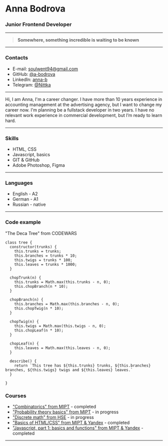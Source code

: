 # Anna Bodrova #

### Junior Frontend Developer ###

-----------------------------------------------------------------------------------

> **Somewhere, something incredible is waiting to be known**
>

-----------------------------------------------------------------------------------

### Contacts ###

+ E-mail: [soulwent94@gmail.com](mailto:soulwent94@gmail.com)
+ GitHub: [@a-bodrova](https://github.com/a-bodrova)
+ LinkedIn: [anna-b](https://ru.linkedin.com/in/anna-b-4b989818b/)
+ Telegram: [@Nittka](https://t.me/Nittka)


-----------------------------------------------------------------------------------


Hi, I am Anna, I'm a career changer.
I have more than 10 years experience in accounting management
at the advertising agency, but I want to change my career now.
I'm planning be a fullstack developer in two years. I have
no relevant work experience in commercial development, but I’m ready to learn hard.

----------------------------------------------------------------------------------

### Skills ###

+ HTML, CSS
+ Javascript, basics
+ GIT & GitHub
+ Adobe Photoshop, Figma

----------------------------------------------------------------------------------

### Languages ###

+ English - A2
+ German - A1
+ Russian - native

----------------------------------------------------------------------------------

### Code example ###

"The Deca Tree" from CODEWARS


```
class tree {
  constructor(trunks) {
    this.trunks = trunks;
    this.branches = trunks * 10;
    this.twigs = trunks * 100;
    this.leaves = trunks * 1000;
  }
  
  chopTrunk(n) {
    this.trunks = Math.max(this.trunks - n, 0);
    this.chopBranch(n * 10);
  }
  
  chopBranch(n) {
    this.branches = Math.max(this.branches - n, 0);
    this.chopTwig(n * 10);
  }
  
  chopTwig(n) {
    this.twigs = Math.max(this.twigs - n, 0);
    this.chopLeaf(n * 10);
  }
  
  chopLeaf(n) {
    this.leaves = Math.max(this.leaves - n, 0);
  }
  
  describe() {
    return `This tree has ${this.trunks} trunks, ${this.branches} branches, ${this.twigs} twigs and ${this.leaves} leaves.`
  }
  
}

```

### Courses ###

+ ["Combinatorics" from MIPT](https://coursera.org/share/3d640ac0ea1977a0fda0b2780a69224b) - completed
+ ["Probability theory basics" from MIPT](https://www.coursera.org/learn/probability-theory-basics/home/welcome) - in progress
+ ["Discrete math" from HSE](https://www.coursera.org/learn/discrete-math/home/welcome) - in progress
+ ["Basics of HTML/CSS" from MIPT & Yandex](https://coursera.org/share/dd424b84b03aba84bbb06dc18cea5eed) - completed
+ ["Javascript, part 1: basics and functions" from MIPT & Yandex](https://coursera.org/share/3d077feead563eb46630d0804959c7e0) - completed

----------------------------------------------------------------------------------